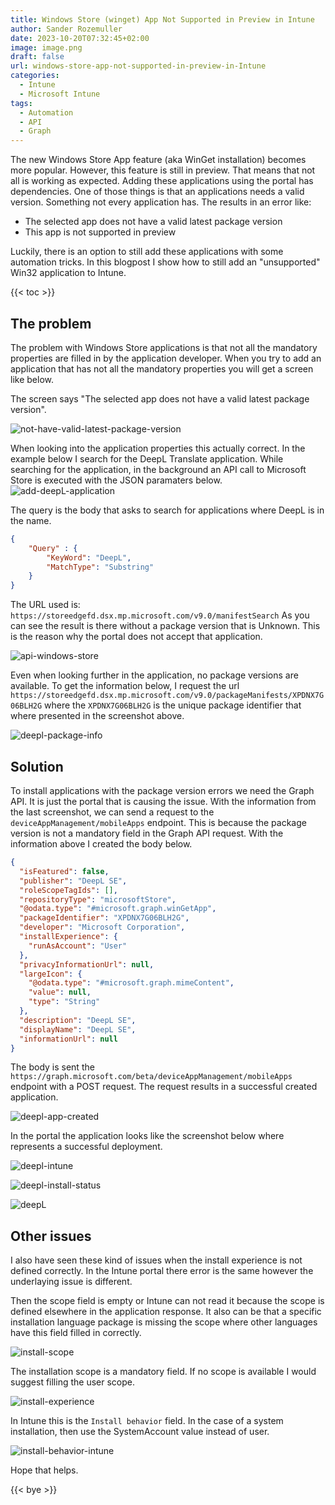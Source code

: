 ```yaml
---
title: Windows Store (winget) App Not Supported in Preview in Intune
author: Sander Rozemuller
date: 2023-10-20T07:32:45+02:00
image: image.png
draft: false
url: windows-store-app-not-supported-in-preview-in-Intune
categories:
  - Intune
  - Microsoft Intune
tags:
  - Automation
  - API
  - Graph
---
```

The new Windows Store App feature (aka WinGet installation) becomes more popular. However, this feature is still in preview. That means that not all is working as expected. Adding these applications using the portal has dependencies. One of those things is that an applications needs a valid version. Something not every application has. 
The results in an error like:
- The selected app does not have a valid latest package version
- This app is not supported in preview

Luckily, there is an option to still add these applications with some automation tricks. In this blogpost I show how to still add an "unsupported" Win32 application to Intune.

{{< toc >}}

## The problem
The problem with Windows Store applications is that not all the mandatory properties are filled in by the application developer. When you try to add an application that has not all the mandatory properties you will get a screen like below. 

The screen says "The selected app does not have a valid latest package version". 

![not-have-valid-latest-package-version](not-have-valid-latest-package-version.jpeg)

When looking into the application properties this actually correct. In the example below I search for the DeepL Translate application. While searching for the application, in the background an API call to Microsoft Store is executed with the JSON paramaters below.
![add-deepL-application](add-deepL-application.jpeg)

The query is the body that asks to search for applications where DeepL is in the name. 
```json
{
    "Query" : {
        "KeyWord": "DeepL",
        "MatchType": "Substring"
    }
}
```

The URL used is: `https://storeedgefd.dsx.mp.microsoft.com/v9.0/manifestSearch`
As you can see the result is there without a package version that is Unknown. 
This is the reason why the portal does not accept that application.

![api-windows-store](api-windows-store.jpeg)

Even when looking further in the application, no package versions are available. 
To get the information below, I request the url `https://storeedgefd.dsx.mp.microsoft.com/v9.0/packageManifests/XPDNX7G06BLH2G` where the `XPDNX7G06BLH2G` is the unique package identifier that where presented in the screenshot above.

![deepl-package-info](deepl-package-info.png)

## Solution
To install applications with the package version errors we need the Graph API. It is just the portal that is causing the issue. With the information from the last screenshot, we can send a request to the `deviceAppManagement/mobileApps` endpoint. 
This is because the package version is not a mandatory field in the Graph API request. With the information above I created the body below.

```json
{
  "isFeatured": false,
  "publisher": "DeepL SE",
  "roleScopeTagIds": [],
  "repositoryType": "microsoftStore",
  "@odata.type": "#microsoft.graph.winGetApp",
  "packageIdentifier": "XPDNX7G06BLH2G",
  "developer": "Microsoft Corporation",
  "installExperience": {
    "runAsAccount": "User"
  },
  "privacyInformationUrl": null,
  "largeIcon": {
    "@odata.type": "#microsoft.graph.mimeContent",
    "value": null,
    "type": "String"
  },
  "description": "DeepL SE",
  "displayName": "DeepL SE",
  "informationUrl": null
}
```

The body is sent the `https://graph.microsoft.com/beta/deviceAppManagement/mobileApps` endpoint with a POST request. The request results in a successful created application.

![deepl-app-created](deepl-app-created.jpeg)

In the portal the application looks like the screenshot below where represents a successful deployment.

![deepl-intune](deepl-intune.jpeg)

![deepl-install-status](deepl-install-status.jpeg)

![deepL](deepL.png)
## Other issues
I also have seen these kind of issues when the install experience is not defined correctly. 
In the Intune portal there error is the same however the underlaying issue is different.

Then the scope field is empty or Intune can not read it because the scope is defined elsewhere in the application response. It also can be that a specific installation language package is missing the scope where other languages have this field filled in correctly.

![install-scope](install-scope.jpeg)

The installation scope is a mandatory field. If no scope is available I would suggest filling the user scope. 

![install-experience](install-experience.jpeg)

In Intune this is the `Install behavior` field. 
In the case of a system installation, then use the SystemAccount value instead of user.


![install-behavior-intune](install-behavior-intune.jpeg)

Hope that helps.

{{< bye >}}

